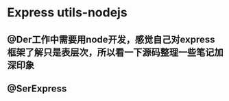 # Express utils-nodejs

## @Der工作中需要用node开发，感觉自己对express框架了解只是表层次，所以看一下源码整理一些笔记加深印象

## @SerExpress
